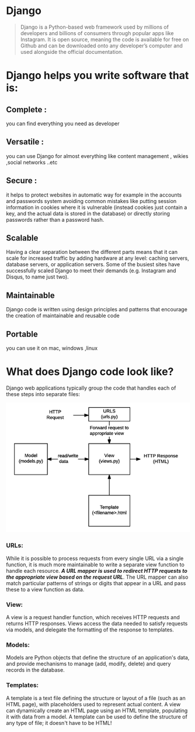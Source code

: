 # Django 

>Django is a Python-based web framework used by millions of developers and billions of consumers through popular apps like Instagram. It is open source, meaning the code is available for free on Github and can be downloaded onto any developer’s computer and used alongside the official documentation.

# Django helps you write software that is:


## Complete : 
you can find everything you need as developer 
## Versatile :
you can use Django for almost everything like content management , wikies ,social networks ..etc 
## Secure :
it helps to protect websites in automatic way for example in the accounts and passwords system avoiding common mistakes like putting session information in cookies where it is vulnerable (instead cookies just contain a key, and the actual data is stored in the database) or directly storing passwords rather than a password hash.
## Scalable 

Having a clear separation between the different parts means that it can scale for increased traffic by adding hardware at any level: caching servers, database servers, or application servers. Some of the busiest sites have successfully scaled Django to meet their demands (e.g. Instagram and Disqus, to name just two).
## Maintainable
Django code is written using design principles and patterns that encourage the creation of maintainable and reusable code
## Portable

you can use it on mac, windows ,linux

# What does Django code look like?
Django web applications typically group the code that handles each of these steps into separate files:


![](401/basic-django.png)


### URLs:
 While it is possible to process requests from every single URL via a single function, it is much more maintainable to write a separate view function to handle each resource. ***A URL mapper is used to redirect HTTP requests to the appropriate view based on the request URL***. The URL mapper can also match particular patterns of strings or digits that appear in a URL and pass these to a view function as data.


### View:
 A view is a request handler function, which receives HTTP requests and returns HTTP responses. Views access the data needed to satisfy requests via models, and delegate the formatting of the response to templates.

 ### Models:
  Models are Python objects that define the structure of an application's data, and provide mechanisms to manage (add, modify, delete) and query records in the database. 

### Templates: 
A template is a text file defining the structure or layout of a file (such as an HTML page), with placeholders used to represent actual content. A view can dynamically create an HTML page using an HTML template, populating it with data from a model. A template can be used to define the structure of any type of file; it doesn't have to be HTML!
